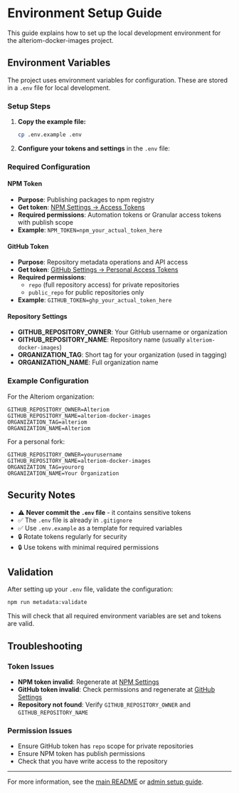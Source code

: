 # Environment Setup Guide

This guide explains how to set up the local development environment for the alteriom-docker-images project.

## Environment Variables

The project uses environment variables for configuration. These are stored in a `.env` file for local development.

### Setup Steps

1. **Copy the example file:**
   ```bash
   cp .env.example .env
   ```

2. **Configure your tokens and settings** in the `.env` file:

### Required Configuration

#### NPM Token
- **Purpose**: Publishing packages to npm registry
- **Get token**: [NPM Settings → Access Tokens](https://www.npmjs.com/settings/tokens)
- **Required permissions**: Automation tokens or Granular access tokens with publish scope
- **Example**: `NPM_TOKEN=npm_your_actual_token_here`

#### GitHub Token
- **Purpose**: Repository metadata operations and API access
- **Get token**: [GitHub Settings → Personal Access Tokens](https://github.com/settings/tokens)
- **Required permissions**: 
  - `repo` (full repository access) for private repositories
  - `public_repo` for public repositories only
- **Example**: `GITHUB_TOKEN=ghp_your_actual_token_here`

#### Repository Settings
- **GITHUB_REPOSITORY_OWNER**: Your GitHub username or organization
- **GITHUB_REPOSITORY_NAME**: Repository name (usually `alteriom-docker-images`)
- **ORGANIZATION_TAG**: Short tag for your organization (used in tagging)
- **ORGANIZATION_NAME**: Full organization name

### Example Configuration

For the Alteriom organization:
```properties
GITHUB_REPOSITORY_OWNER=Alteriom
GITHUB_REPOSITORY_NAME=alteriom-docker-images
ORGANIZATION_TAG=alteriom
ORGANIZATION_NAME=Alteriom
```

For a personal fork:
```properties
GITHUB_REPOSITORY_OWNER=yourusername
GITHUB_REPOSITORY_NAME=alteriom-docker-images
ORGANIZATION_TAG=yourorg
ORGANIZATION_NAME=Your Organization
```

## Security Notes

- ⚠️ **Never commit the `.env` file** - it contains sensitive tokens
- ✅ The `.env` file is already in `.gitignore`
- ✅ Use `.env.example` as a template for required variables
- 🔒 Rotate tokens regularly for security
- 🔒 Use tokens with minimal required permissions

## Validation

After setting up your `.env` file, validate the configuration:

```bash
npm run metadata:validate
```

This will check that all required environment variables are set and tokens are valid.

## Troubleshooting

### Token Issues
- **NPM token invalid**: Regenerate at [NPM Settings](https://www.npmjs.com/settings/tokens)
- **GitHub token invalid**: Check permissions and regenerate at [GitHub Settings](https://github.com/settings/tokens)
- **Repository not found**: Verify `GITHUB_REPOSITORY_OWNER` and `GITHUB_REPOSITORY_NAME`

### Permission Issues
- Ensure GitHub token has `repo` scope for private repositories
- Ensure NPM token has publish permissions
- Check that you have write access to the repository

---

For more information, see the [main README](../README.md) or [admin setup guide](../admin/ADMIN_SETUP.md).
